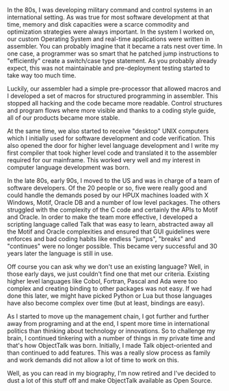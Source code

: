 In the 80s, I was developing military command and control systems in an
international setting. As was true for most software development at that
time, memory and disk capacities were a scarce commodity and optimization
strategies were always important. In the system I worked on, our custom
Operating System and real-time applications were written in assembler.
You can probably imagine that it became a rats nest over time.
In one case, a programmer was so smart that he patched jump instructions
to "efficiently" create a switch/case type statement. As you probably
already expect, this was not maintainable and pre-deployment testing
started to take way too much time.

Luckily, our assembler had a simple pre-processor that allowed macros
and I developed a set of macros for structured programming in assembler.
This stopped all hacking and the code became more readable.
Control structures and program flows where more visible and thanks to
a coding style guide, all of our products became more stable.

At the same time, we also started to receive "desktop" UNIX computers
which I initially used for software development and code verification.
This also opened the door for higher level language development and
I write my first compiler that took higher level code and translated it
to the assembler required for our mainframe. This worked very well and
my interest in computer language development was born.

In the late 80s, early 90s, I moved to the US and was in charge of a
team of software developers. Of the 20 people or so, five were really
good and could handle the demands posed by our HPUX machines loaded
with X Windows, Motif, Oracle DB and a number of low level packages.
The others struggled with the complexity of the C code and certainly the
APIs to Motif and Oracle. In order to make the team more effective, I
developed a scripting language called Talk that was easy to learn,
abstracted away all the Motif and Oracle complexities and ensured that
GUI guidelines were enforces and bad coding habits like endless "jumps",
"breaks" and "continues" were no longer possible. This became very
successful and 30 years later the language is still in use.

Off course you can ask why we don't use an existing language? Well, in
those early days, we just couldn't find one that met our criteria.
Existing higher level languages like Cobol, Fortran, Pascal and Ada were
too complex and creating binding to other packages was not easy. If we had
done this later, we might have picked Python or Lua but those languages
have also become complex over time (but at least, bindings are easy).

As I started to move up the management chain, I got further and further
away from programing and at the end, I spent more time in international
politics than thinking about technology or innovations. So to challenge
my brain, I continued tinkering with a number of things in my private
time and that's how ObjectTalk was born. Initially, I made Talk
object-oriented and than continued to add features. This was a really
slow process as family and work demands did not allow a lot of time to
work on this.

Well, as you can read in my biography, I'm now retired and I've decided
to dust a lot of this stuff off and make ObjectTalk available as Open Source.
